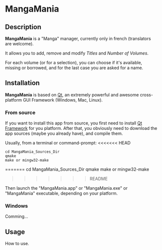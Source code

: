 MangaMania
==========

Description
-----------
**MangaMania** is a "Manga" manager, currently only in french (translators are welcome).

It allows you to add, remove and modify _Titles_ and _Number of Volumes_.

For each volume (or for a selection), you can choose if it's available, missing or borrowed, and for the last case you are asked for a name.

Installation
------------
**MangaMania** is based on [Qt](http://qt.nokia.com/), an extremely powerful and awesome cross-platform GUI Framework (Windows, Mac, Linux).

### From source ###
If you want to install this app from source, you first need to install [Qt Framework](http://qt.nokia.com/) for you platform.
After that, you obviously need to download the app sources (maybe you already have), and compile them.

Usually, from a terminal or command-prompt:
<<<<<<< HEAD
```shell
cd MangaMania_Sources_Dir
qmake
make or mingw32-make
```
=======
    cd MangaMania_Sources_Dir
    qmake
    make or mingw32-make
>>>>>>> README

Then launch the "MangaMania.app" or "MangaMania.exe" or "MangaMania" executable, depending on your platform.

### Windows ###
Comming...

Usage
-----
How to use.
